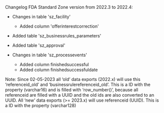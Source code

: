 Changelog FDA Standard Zone version from 2022.3 to 2022.4:

* Changes in table 'sz_facility'
  * Added column 'offerinterestcorrection'

* Added table 'sz_businessrules_parameters'

* Added table 'sz_approval'
  
* Changes in table 'sz_processevents'
  * Added column finishedsuccessful
  * Added column finishedsuccessfuldate

Note: 
Since 02-05-2023 all ‘old’ data exports (2022.x) will use this ‘referenceid_old’ and   ‘businessrulereferenceid_old’. This is a ID with the property (varchar16) and is filled with ‘row_number()’, because all referenceid are filled with a UUID and the old ids are also converted to an UUID.
All ‘new’ data exports (>= 2023.x) will use referenceid (UUID). This is a ID with the property (varchar128)